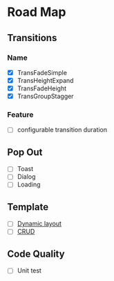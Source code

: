 # Road Map

## Transitions

### Name

- [x] TransFadeSimple
- [x] TransHeightExpand
- [x] TransFadeHeight
- [x] TransGroupStagger

### Feature

- [ ] configurable transition duration

## Pop Out

- [ ] Toast
- [ ] Dialog
- [ ] Loading

## Template

- [ ] [Dynamic layout](https://markus.oberlehner.net/blog/dynamic-vue-layout-components/)
- [ ] [CRUD](https://markus.oberlehner.net/blog/building-renderless-components-to-handle-crud-operations-in-vue/)

## Code Quality

- [ ] Unit test
